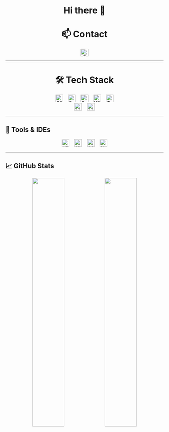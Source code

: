 <h1 align="center">Hi there 👋</h1>

<h1 align="center">📫 Contact</h1>
<p align="center">
  <a href="mailto:azbxabcd4@gmail.com">
    <img
      src="https://img.shields.io/badge/-Gmail-D14836?style=flat-square&logo=gmail&logoColor=white&logoWidth=25"
      alt="Gmail"
      style="height:24px; padding:0 8px;"
    />
  </a>
</p>

---

<h1 align="center">🛠 Tech Stack</h1>

<p align="center">
  <img
    src="https://img.shields.io/badge/-C%23-239120?style=flat-square&logo=c-sharp&logoWidth=24"
    alt="C#"
    style="height:24px; margin:0 6px;"
  />
  <img
    src="https://img.shields.io/badge/-C%2B%2B-00599C?style=flat-square&logo=c-plusplus&logoWidth=24"
    alt="C++"
    style="height:24px; margin:0 6px;"
  />
  <img
    src="https://img.shields.io/badge/-OpenCV-5C3EE8?style=flat-square&logo=opencv&logoWidth=24"
    alt="OpenCV"
    style="height:24px; margin:0 6px;"
  />
  <img
    src="https://img.shields.io/badge/-YOLO-FF0000?style=flat-square&logo=yolo&logoWidth=24"
    alt="YOLO"
    style="height:24px; margin:0 6px;"
  />
  <img
    src="https://img.shields.io/badge/-TensorFlow-FF6F00?style=flat-square&logo=tensorflow&logoWidth=24"
    alt="TensorFlow"
    style="height:24px; margin:0 6px;"
  />
  <br/>
  <img
    src="https://img.shields.io/badge/-MySQL-4479A1?style=flat-square&logo=mysql&logoWidth=24"
    alt="MySQL"
    style="height:24px; margin:0 6px;"
  />
  <img
    src="https://img.shields.io/badge/-MS%20SQL-CC2927?style=flat-square&logo=microsoft-sql-server&logoWidth=24"
    alt="MS SQL"
    style="height:24px; margin:0 6px;"
  />
</p>


---

## 🔧 Tools & IDEs
<p align="center">
  <img
    src="https://img.shields.io/badge/-VS%20Code-007ACC?style=flat-square&logo=visual-studio-code&logoWidth=24"
    alt="VS Code"
    style="height:24px; margin:0 6px;"
  />
  <img
    src="https://img.shields.io/badge/-Visual%20Studio-5C2D91?style=flat-square&logo=visual-studio&logoWidth=24"
    alt="Visual Studio"
    style="height:24px; margin:0 6px;"
  />
  <img
    src="https://img.shields.io/badge/-MySQL%20Workbench-00758F?style=flat-square&logo=mysql&logoWidth=24"
    alt="MySQL Workbench"
    style="height:24px; margin:0 6px;"
  />
  <img
    src="https://img.shields.io/badge/-Notion-000000?style=flat-square&logo=notion&logoWidth=24"
    alt="Notion"
    style="height:24px; margin:0 6px;"
  />
</p>


---

## 📈 GitHub Stats

<p align="center">
  <img src="https://github-readme-stats.vercel.app/api?username=your-github-id&show_icons=true&theme=vue-dark" width="45%" />
  <img src="https://github-readme-stats.vercel.app/api/top-langs/?username=your-github-id&layout=compact&theme=vue-dark" width="45%" />
</p>

